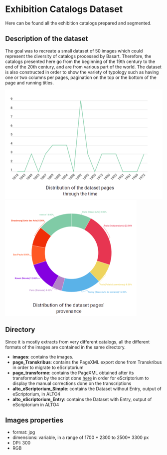 # Exhibition Catalogs Dataset

Here can be found all the exhibition catalogs prepared and segmented.

## Description of the dataset
The goal was to recreate a small dataset of 50 images which could represent the diversity of catalogs processed by Basart. Therefore, the catalogs presented here go from the beginning of the 19th century to the end of the 20th century, and are from various part of the world. The dataset is also constructed in order to show the variety of typology such as having one or two columns per pages, pagination on the top or the bottom of the page and running titles.

<p class="float">
<img src="/images/nbre_pages_expo.png" height="350"/>
<img src="/images/repartition_expositions.png" height="370"/>
</p>

## Directory
Since it is mostly extracts from very different catalogs, all the different formats of the images are contained in the same directory.

- **images**: contains the images.
- **page_Transkribus**: contains the PageXML export done from Transkribus in order to migrate to eScriptorium
- **page_transforme**: contains the PageXML obtained after its transformation by the script done [here](https://github.com/Heresta/BAO_Stage_DH_ENS_2021/tree/main/CorrectionPageXMLeScriptorium) in order for eScriptorium to display the manual corrections done on the transcriptions
- **alto_eScriptorium_Simple**: contains the Dataset without Entry, output of eScriptorium, in ALTO4
- **alto_eScriptorium_Entry**: contains the Dataset with Entry, output of eScriptorium in ALTO4

## Images properties
- format: jpg
- dimensions: variable, in a range of 1700 * 2300 to 2500* 3300 px
- DPI: 300
- RGB

